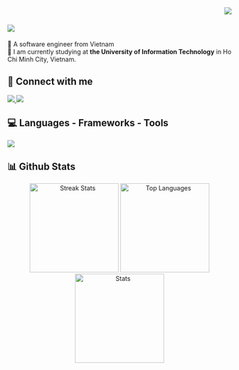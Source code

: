 <img align="right" src="https://visitor-badge.laobi.icu/badge?page_id=huynhanx03.huynhanx03" />

<h1 align="left">
    <img src="https://readme-typing-svg.herokuapp.com/?font=Righteous&size=35&center=false&vCenter=true&width=500&height=70&duration=4000&lines=Hi+There!+👋;+I'm+Cao+Nhan!;" />
</h1>

 🔭 A software engineer from Vietnam <br/>
 🌱 I am currently studying at **the University of Information Technology** in Ho Chi Minh City, Vietnam.


 ## 💬 Connect with me
<div align="left"> 
  <a href="mailto:huynhnhandanang@gmail.com">
    <img src="https://img.shields.io/badge/Gmail-333333?style=for-the-badge&logo=gmail&logoColor=red" />
  </a>
  <a href="https://www.linkedin.com/in/huynhnhan03/" target="_blank">
    <img src="https://img.shields.io/badge/LinkedIn-0077B5?style=for-the-badge&logo=linkedin&logoColor=white" target="_blank" />
  </a>
</div>

 
## 💻 Languages - Frameworks - Tools
![](https://skillicons.dev/icons?i=cpp,cs,python,mysql,dotnet,git,")

## 📊 Github Stats
<div align="center">
  <img src="https://github-readme-stats.vercel.app/api?username=huynhanx03&theme=dracula&hide_border=false&include_all_commits=false&count_private=false" alt="Streak Stats" style="height: 200px; object-fit: cover;">
  <img src="https://github-readme-stats.vercel.app/api/top-langs/?username=huynhanx03&theme=dracula&hide_border=false&include_all_commits=false&count_private=false&layout=compact" alt="Top Languages" style="height: 200px; object-fit: cover;">
  <img src="https://github-readme-streak-stats.herokuapp.com/?user=huynhanx03&theme=dracula&hide_border=false" alt="Stats" style="height: calc(400px - 200px); object-fit: cover;">
</div>

